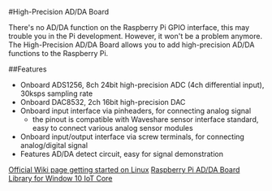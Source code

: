 <!--
---
name: High-Precision AD/DA Board
class: board
type: adc
formfactor: HAT
manufacturer: Waveshare
description: 8 channel Analogue to Digital Converter & 2 channel Digital to Analogue Converter
url: http://www.waveshare.com/High-Precision-AD-DA-Board.htm
schematic: http://www.waveshare.com/wiki/File:High-Precision-AD-DA--Schematic.pdf
buy: http://www.waveshare.com/High-Precision-AD-DA-Board.htm
image: 'waveshare-adda-board.png'
pincount: 40
eeprom: no
power:
  '1':
  '2':
  '4':
  '17':
ground:
  '6':
  '9':
  '14':
  '20':
  '25':
  '30':
  '34':
  '39':
pin:
  '11':
    name: DRDY
    mode: output
    active: low
  '12':
    name: RESET
    mode: input
    active: low
  '13':
    name: PDWN
    mode: input
    active: low
  '15':
    name: CS0
    mode: input
    active: low
  '16':
    name: CS1
    mode: input
    active: low
  '19':
    mode: spi
  '21':
    mode: spi
  '23':
    mode: spi
  '24':
    mode: spi
  '33':
    name: Buzzer
    mode: pwm
  '31':
    name: D0
    mode: input/output
  '32':
    name: D1
    mode: input/output
  '33':
    name: D2
    mode: input/output
  '34':
    name: D3
    mode: input/output
-->
#High-Precision AD/DA Board

There's no AD/DA function on the Raspberry Pi GPIO interface, this may trouble you in the Pi development. However, it won't be a problem anymore. The High-Precision AD/DA Board allows you to add high-precision AD/DA functions to the Raspberry Pi.

##Features

- Onboard ADS1256, 8ch 24bit high-precision ADC (4ch differential input), 30ksps sampling rate
- Onboard DAC8532, 2ch 16bit high-precision DAC
- Onboard input interface via pinheaders, for connecting analog signal
    - the pinout is compatible with Waveshare sensor interface standard, easy to connect various analog sensor modules
- Onboard input/output interface via screw terminals, for connecting analog/digital signal
- Features AD/DA detect circuit, easy for signal demonstration

[Official Wiki page getting started on Linux](http://www.waveshare.com/wiki/High-Precision_AD/DA_Board)
[Raspberry Pi AD/DA Board Library for Window 10 IoT Core](https://www.hackster.io/laserbrain/raspberry-pi-ad-da-board-library-for-window-10-iot-core-c8cc34 "www.hackster.io")
